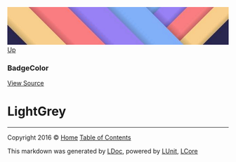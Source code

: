 ![](../Content/LDoc-banner-small.png "")
[Up](BadgeColor.md)

### BadgeColor
[View Source](../Markdown/Color/BadgeColor.cs)

# LightGrey



---

Copyright 2016 &copy; [Home](../../README.md) [Table of Contents](../../TableOfContents.md)

This markdown was generated by [LDoc](https://github.com/CodeSingularity/LDoc), powered by [LUnit](https://github.com/CodeSingularity/LUnit), [LCore](https://github.com/CodeSingularity/LCore)
